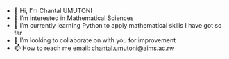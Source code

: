 - 👋 Hi, I’m Chantal UMUTONI
- 👀 I’m interested in Mathematical Sciences
- 🌱 I’m currently learning Python to apply mathematical skills I have got so far
- 💞️ I’m looking to collaborate on with you for improvement
- 📫 How to reach me email: chantal.umutoni@aims.ac.rw

<!---
Chantal1umutoni/Chantal1umutoni is a ✨ special ✨ repository because its `README.md` (this file) appears on your GitHub profile.
You can click the Preview link to take a look at your changes.
--->
